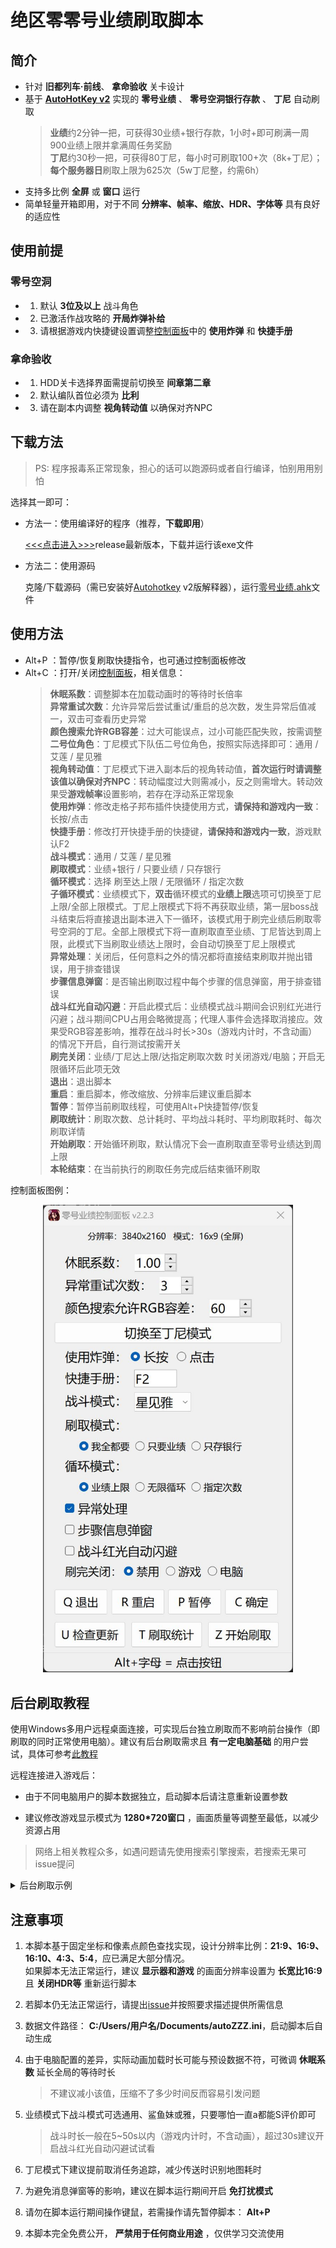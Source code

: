 # 绝区零零号业绩刷取脚本

## 简介

- 针对 **旧都列车·前线**、 **拿命验收** 关卡设计
- 基于 [**AutoHotKey v2**](https://www.autohotkey.com) 实现的 **零号业绩** 、 **零号空洞银行存款** 、 **丁尼** 自动刷取
    > **业绩**约2分钟一把，可获得30业绩+银行存款，1小时+即可刷满一周900业绩上限并拿满周任务奖励
    > <br>**丁尼**约30秒一把，可获得80丁尼，每小时可刷取100+次（8k+丁尼）；**每个服务器日**刷取上限为625次（5w丁尼整，约需6h）
- 支持多比例 **全屏** 或 **窗口** 运行
- 简单轻量开箱即用，对于不同 **分辨率、帧率、缩放、HDR、字体等** 具有良好的适应性

## 使用前提

### 零号空洞

- 1. 默认 **3位及以上** 战斗角色
- 2. 已激活作战攻略的 **开局炸弹补给**
- 3. 请根据游戏内快捷键设置调整[控制面板](#使用方法)中的 **使用炸弹** 和 **快捷手册**

### 拿命验收

- 1. HDD关卡选择界面需提前切换至 **间章第二章**
- 2. 默认编队首位必须为 **比利**
- 3. 请在副本内调整 **视角转动值** 以确保对齐NPC

## 下载方法

> PS: 程序报毒系正常现象，担心的话可以跑源码或者自行编译，怕别用用别怕

选择其一即可：

- 方法一：使用编译好的程序（推荐，**下载即用**）

    [<<<点击进入>>>](https://github.com/UCPr251/zzzAuto/releases/latest)release最新版本，下载并运行该exe文件

- 方法二：使用源码

    克隆/下载源码（需已安装好[Autohotkey](https://www.autohotkey.com) v2版解释器），运行[零号业绩.ahk](./零号业绩.ahk)文件

## 使用方法

- Alt+P ：暂停/恢复刷取快捷指令，也可通过控制面板修改
- Alt+C ：打开/关闭[控制面板](./控制面板.jpg)，相关信息：
    > **休眠系数**：调整脚本在加载动画时的等待时长倍率
    > <br>**异常重试次数**：允许异常后尝试重试/重启的总次数，发生异常后值减一，双击可查看历史异常
    > <br>**颜色搜索允许RGB容差**：过大可能误点，过小可能匹配失败，按需调整
    > <br>**二号位角色**：丁尼模式下队伍二号位角色，按照实际选择即可：通用 / 艾莲 / 星见雅
    > <br>**视角转动值**：丁尼模式下进入副本后的视角转动值，**首次运行时请调整该值以确保对齐NPC**：转动幅度过大则需减小，反之则需增大。转动效果受**游戏帧率**设置影响，若存在浮动系正常现象
    > <br>**使用炸弹**：修改走格子邦布插件快捷使用方式，**请保持和游戏内一致**：长按/点击
    > <br>**快捷手册**：修改打开快捷手册的快捷键，**请保持和游戏内一致**，游戏默认F2
    > <br>**战斗模式**：通用 / 艾莲 / 星见雅
    > <br>**刷取模式**：业绩+银行 / 只要业绩 / 只存银行
    > <br>**循环模式**：选择 刷至达上限 / 无限循环 / 指定次数
    > <br>**子循环模式**：业绩模式下，**双击**循环模式的**业绩上限**选项可切换至丁尼上限/全部上限模式。丁尼上限模式下将不再获取业绩，第一层boss战斗结束后将直接退出副本进入下一循环，该模式用于刷完业绩后刷取零号空洞的丁尼。全部上限模式下将一直刷取直至业绩、丁尼皆达到周上限，此模式下当刷取业绩达上限时，会自动切换至丁尼上限模式
    > <br>**异常处理**：关闭后，任何意料之外的情况都将直接结束刷取并抛出错误，用于排查错误
    > <br>**步骤信息弹窗**：是否输出刷取过程中每个步骤的信息弹窗，用于排查错误
    > <br>**战斗红光自动闪避**：开启此模式后：业绩模式战斗期间会识别红光进行闪避；战斗期间CPU占用会略微提高；代理人事件会选择取消接应。效果受RGB容差影响，推荐在战斗时长>30s（游戏内计时，不含动画）的情况下开启，自行测试按需开关
    > <br>**刷完关闭**：业绩/丁尼达上限/达指定刷取次数 时关闭游戏/电脑；开启无限循环后此项无效
    > <br>**退出**：退出脚本
    > <br>**重启**：重启脚本，修改缩放、分辨率后建议重启脚本
    > <br>**暂停**：暂停当前刷取线程，可使用Alt+P快捷暂停/恢复
    > <br>**刷取统计**：刷取次数、总计耗时、平均战斗耗时、平均刷取耗时、每次刷取详情
    > <br>**开始刷取**：开始循环刷取，默认情况下会一直刷取直至零号业绩达到周上限
    > <br>**本轮结束**：在当前执行的刷取任务完成后结束循环刷取

控制面板图例：

<p align="center">
    <img width="400" src="控制面板.jpg" title="控制面板">
</p>

## 后台刷取教程

使用Windows多用户远程桌面连接，可实现后台独立刷取而不影响前台操作（即刷取的同时正常使用电脑）。建议有后台刷取需求且 **有一定电脑基础** 的用户尝试，具体可参考[此教程](https://github.com/sMythicalBird/ZenlessZoneZero-Auto/wiki/Windows%E5%A4%9A%E7%94%A8%E6%88%B7%E5%90%8C%E6%97%B6%E8%BF%9C%E7%A8%8B%E6%9C%AC%E5%9C%B0%E6%A1%8C%E9%9D%A2)

远程连接进入游戏后：

- 由于不同电脑用户的脚本数据独立，启动脚本后请注意重新设置参数

- 建议修改游戏显示模式为 **1280*720窗口** ，画面质量等调整至最低，以减少资源占用

> 网络上相关教程众多，如遇问题请先使用搜索引擎搜索，若搜索无果可issue提问

<details>
<summary>后台刷取示例</summary>

<p align="center">
    <img src="后台刷取示例.jpg" title="后台刷取示例">
</p>

</details>

## 注意事项

1. 本脚本基于固定坐标和像素点颜色查找实现，设计分辨率比例：**21:9、16:9、16:10、4:3、5:4**，应已满足大部分情况。
<br>如果脚本无法正常运行，建议 **显示器和游戏** 的画面分辨率设置为 **长宽比16:9** 且 **关闭HDR等** 重新运行脚本

2. 若脚本仍无法正常运行，请提出[issue](https://github.com/UCPr251/zzzAuto/issues/new?template=bug.yml)并按照要求描述提供所需信息

3. 数据文件路径： **C:/Users/用户名/Documents/autoZZZ.ini**，启动脚本后自动生成

4. 由于电脑配置的差异，实际动画加载时长可能与预设数据不符，可微调 **休眠系数** 延长全局的等待时长
    > 不建议减小该值，压缩不了多少时间反而容易引发问题

5. 业绩模式下战斗模式可选通用、鲨鱼妹或雅，只要哪怕一直a都能S评价即可
    > 战斗时长一般在5~50s以内（游戏内计时，不含动画），超过30s建议开启战斗红光自动闪避试试看

6. 丁尼模式下建议提前取消任务追踪，减少传送时识别地图耗时

7. 为避免消息弹窗等的影响，建议在脚本运行期间开启 **免打扰模式**

8. 请勿在脚本运行期间操作键鼠，若需操作请先暂停脚本： **Alt+P**

9. 本脚本完全免费公开， **严禁用于任何商业用途** ，仅供学习交流使用
